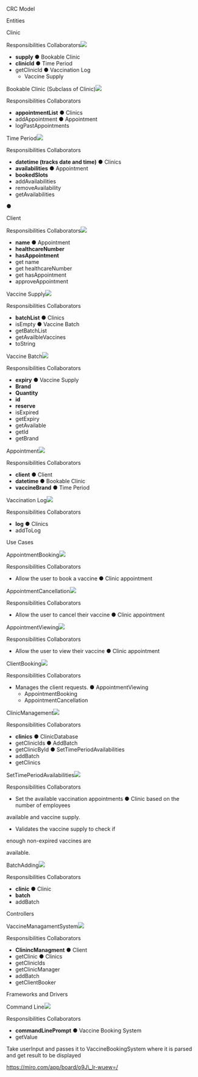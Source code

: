 ﻿CRC Model

Entities

Clinic

Responsibilities Collaborators![](Aspose.Words.2d59f302-66e1-4db4-9e7d-5ef5fe723f7b.001.png)

- **supply** ● Bookable Clinic
- **clinicId** ● Time Period
- getClinicId ● Vaccination Log
  - Vaccine Supply


Bookable Clinic (Subclass of Clinic)![](Aspose.Words.2d59f302-66e1-4db4-9e7d-5ef5fe723f7b.001.png)

Responsibilities Collaborators

- **appointmentList** ● Clinics
- addAppointment ● Appointment
- logPastAppointments

Time Period![](Aspose.Words.2d59f302-66e1-4db4-9e7d-5ef5fe723f7b.001.png)

Responsibilities Collaborators

- **datetime (tracks date and time)**  ● Clinics 
- **availabilities** ● Appointment
- **bookedSlots**
- addAvailabilities
- removeAvailability
- getAvailabilities

●

Client

Responsibilities Collaborators![](Aspose.Words.2d59f302-66e1-4db4-9e7d-5ef5fe723f7b.001.png)

- **name** ● Appointment
- **healthcareNumber**
- **hasAppointment**
- get name
- get healthcareNumber
- get hasAppointment
- approveAppointment


Vaccine Supply![](Aspose.Words.2d59f302-66e1-4db4-9e7d-5ef5fe723f7b.001.png)

Responsibilities Collaborators

- **batchList** ● Clinics
- isEmpty ● Vaccine Batch
- getBatchList
- getAvailbleVaccines
- toString

Vaccine Batch![](Aspose.Words.2d59f302-66e1-4db4-9e7d-5ef5fe723f7b.001.png)

Responsibilities Collaborators

- **expiry** ● Vaccine Supply
- **Brand**
- **Quantity**
- **id**
- **reserve**
- isExpired
- getExpiry
- getAvailable
- getId
- getBrand

Appointment![](Aspose.Words.2d59f302-66e1-4db4-9e7d-5ef5fe723f7b.001.png)

Responsibilities Collaborators

- **client** ● Client
- **datetime** ● Bookable Clinic
- **vaccineBrand** ● Time Period

Vaccination Log![](Aspose.Words.2d59f302-66e1-4db4-9e7d-5ef5fe723f7b.001.png)

Responsibilities Collaborators

- **log** ● Clinics
- addToLog

Use Cases

AppointmentBooking![](Aspose.Words.2d59f302-66e1-4db4-9e7d-5ef5fe723f7b.001.png)

Responsibilities Collaborators

- Allow the user to book a vaccine  ● Clinic appointment

AppointmentCancellation![](Aspose.Words.2d59f302-66e1-4db4-9e7d-5ef5fe723f7b.001.png)

Responsibilities Collaborators

- Allow the user to cancel their vaccine  ● Clinic appointment

AppointmentViewing![](Aspose.Words.2d59f302-66e1-4db4-9e7d-5ef5fe723f7b.001.png)

Responsibilities Collaborators

- Allow the user to view their vaccine  ● Clinic appointment

ClientBooking![](Aspose.Words.2d59f302-66e1-4db4-9e7d-5ef5fe723f7b.001.png)

Responsibilities Collaborators

- Manages the client requests. ● AppointmentViewing
  - AppointmentBooking
  - AppointmentCancellation

ClinicManagement![](Aspose.Words.2d59f302-66e1-4db4-9e7d-5ef5fe723f7b.001.png)

Responsibilities Collaborators

- **clinics** ● ClinicDatabase
- getClinicIds ● AddBatch
- getClinicById ● SetTimePeriodAvailabilities
- addBatch
- getClinics

SetTimePeriodAvailabilities![](Aspose.Words.2d59f302-66e1-4db4-9e7d-5ef5fe723f7b.001.png)

Responsibilities Collaborators

- Set the available vaccination appointments  ● Clinic based on the number of employees 

available and vaccine supply.

- Validates the vaccine supply to check if 

enough non-expired vaccines are 

available.

BatchAdding![](Aspose.Words.2d59f302-66e1-4db4-9e7d-5ef5fe723f7b.001.png)

Responsibilities Collaborators

- **clinic** ● Clinic
- **batch**
- addBatch

Controllers

VaccineManagamentSystem![](Aspose.Words.2d59f302-66e1-4db4-9e7d-5ef5fe723f7b.001.png)

Responsibilities Collaborators

- **ClinincManagment** ● Client
- getClinic ● Clinics
- getClinicIds
- getClinicManager
- addBatch
- getClientBooker

Frameworks and Drivers

Command Line![](Aspose.Words.2d59f302-66e1-4db4-9e7d-5ef5fe723f7b.001.png)

Responsibilities Collaborators

- **commandLinePrompt** ● Vaccine Booking System
- getValue

Take userInput and passes it to VaccineBookingSystem where it is parsed and get result to be displayed

https://miro.com/app/board/o9J\_lr-wuew=/
